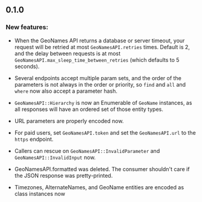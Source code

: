 ## 0.1.0

### New features:

* When the GeoNames API returns a database or server timeout, your request
  will be retried at most ```GeoNamesAPI.retries``` times. Default is 2, and
  the delay between requests is at most ```GeoNamesAPI.max_sleep_time_between_retries```
  (which defaults to 5 seconds).

* Several endpoints accept multiple param sets, and the order of the parameters
  is not always in the order or priority, so ```find``` and ```all``` and ```where```
  now also accept a parameter hash.

* ```GeoNamesAPI::Hierarchy``` is now an Enumerable of ```GeoName``` instances, as
  all responses will have an ordered set of those entity types.

* URL parameters are properly encoded now.

* For paid users, set ```GeoNamesAPI.token``` and set the ```GeoNamesAPI.url```
  to the ```https``` endpoint.

* Callers can rescue on ```GeoNamesAPI::InvalidParameter``` and ```GeoNamesAPI::InvalidInput``` now.

* GeoNamesAPI.formatted was deleted. The consumer shouldn't care if the JSON response
  was pretty-printed.

* Timezones, AlternateNames, and GeoName entities are encoded as class instances now

